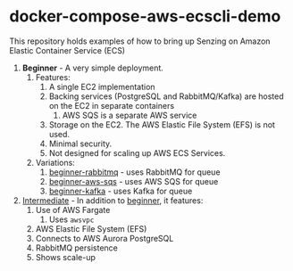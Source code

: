 # docker-compose-aws-ecscli-demo

This repository holds examples of how to bring up Senzing on Amazon Elastic Container Service (ECS)

1. **Beginner** - A very simple deployment.
    1. Features:
        1. A single EC2 implementation
        1. Backing services (PostgreSQL and RabbitMQ/Kafka) are hosted on the EC2 in separate containers
            1. AWS SQS is a separate AWS service
        1. Storage on the EC2.  The AWS Elastic File System (EFS) is not used.
        1. Minimal security.
        1. Not designed for scaling up AWS ECS Services.
    1. Variations:
        1. [beginner-rabbitmq](docs/beginner-rabbitmq) - uses RabbitMQ for queue
        1. [beginner-aws-sqs](docs/beginner-aws-sqs) - uses AWS SQS for queue
        1. [beginner-kafka](docs/beginner-kafka) - uses Kafka for queue
1. [Intermediate](docs/intermediate) - In addition to
   [beginner](docs/beginner), it features:
    1. Use of AWS Fargate
        1. Uses `awsvpc`
    1. AWS Elastic File System (EFS)
    1. Connects to AWS Aurora PostgreSQL
    1. RabbitMQ persistence
    1. Shows scale-up
